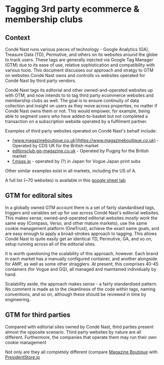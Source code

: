 # Tagging 3rd party ecommerce & membership clubs

## Context

Condé Nast runs various pieces of technology - Google Analytics (GA), Treasure Data (TD), Permutive, and
others on its websites around the globe to track users. These tags are generally injected via Google Tag
Manager (GTM) due to its ease of use, relative sophistication and compatibility with various tools.
This document discusses our approach and stratgy to GTM on websites Condé Nast owns and controlls vs
websites operated for Condé Nast by third party vendors.

Condé Nast tags its editorial and other owned-and-operated websites up with GTM, and now intends to to tag
third party ecommerce websites and membership clubs as well. The goal is to ensure continuity of data
collection and insight on users as they move across properties, no matter if Condé Nast owns them or not.
This would empower, for example, being able to segment users who have added-to-basket but not completed
a transaction on a subscription website operated by a fulfilment partner.

Examples of third party websites operated on Condé Nast's behalf include:

- [www.magazineboutique.co.uk](https://www.magazineboutique.co.uk) - Operated by CDS UK for the British market
- [editorsclub.gq-magazine.co.uk](https://editorsclub.gq-magazine.co.uk) - Operated by Pugpig for the British market
- [f.msgs.jp](https://f.msgs.jp/webapp/form/16237_nay_596/index.do?code=lp_member&_ga=2.6397490.1635249738.1599243470-1948917294.1592946764) - operated by (?) in Japan for Vogue Japan print subs

Other similar examples exist in all markets, including the US of A.

A full list (~70 websites) is available in this [google sheet tab](https://docs.google.com/spreadsheets/d/1MK9H4kmnazwfd0qMUHMlosEm5fT7xHm2wuGiIH1vbgk/edit?ts=5f452e60#gid=1665694749)

## GTM for editoral sites

In a globally owned GTM account there is a set of fairly standardised tags, triggers and variables set up for use
across Condé Nast's editorial websites. This makes sense; owned-and-operated editorial websites _mostly_ work
the same way (Compass, Verso, and other mature markets), use the same cookie management platform (OneTrust),
achieve the exact same goals, and are easy enough to  apply a broad-strokes approach to tagging. This allows
Condé Nast to quite easily get an identical TD, Permutive, GA, and so on, setup running across all of the
editorial sites.

It is worth questioning the scalability of this approach, however. Each brand in each market has a
manually configured container, and another alongside for AMP, as well as some other stragglers. At present, this
comprises 40-45 containers (for Vogue and GQ), all managed and maintained individually by hand.

Scalability aside, the approach makes sense - a fairly standardised pattern. No comment is made as to the cleanliness
of the code within tags, naming conventions, and so on, although these should be reviewed in time by engineering.

## GTM for third parties

Compared with editorial sites owned by Condé Nast, third parties present almost the opposite scenario. Third party
websites by nature are all different. Furthermore, the companies that operate them may run their own cookie 
management 

Not only are they all completely different (compare [Magazine Boutique](https://www.magazineboutique.co.uk) with
[PresidentStore.jp](https://presidentstore.jp/cart_index.html?request=insert&item_cd=GQ01NRG)
